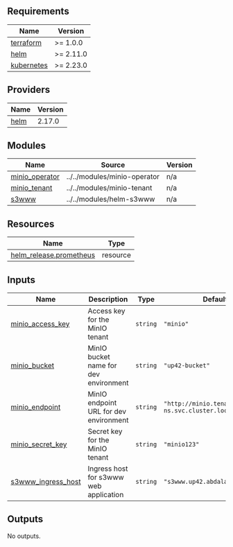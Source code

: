 ## Requirements

| Name | Version |
|------|---------|
| <a name="requirement_terraform"></a> [terraform](#requirement\_terraform) | >= 1.0.0 |
| <a name="requirement_helm"></a> [helm](#requirement\_helm) | >= 2.11.0 |
| <a name="requirement_kubernetes"></a> [kubernetes](#requirement\_kubernetes) | >= 2.23.0 |

## Providers

| Name | Version |
|------|---------|
| <a name="provider_helm"></a> [helm](#provider\_helm) | 2.17.0 |

## Modules

| Name | Source | Version |
|------|--------|---------|
| <a name="module_minio_operator"></a> [minio\_operator](#module\_minio\_operator) | ../../modules/minio-operator | n/a |
| <a name="module_minio_tenant"></a> [minio\_tenant](#module\_minio\_tenant) | ../../modules/minio-tenant | n/a |
| <a name="module_s3www"></a> [s3www](#module\_s3www) | ../../modules/helm-s3www | n/a |

## Resources

| Name | Type |
|------|------|
| [helm_release.prometheus](https://registry.terraform.io/providers/hashicorp/helm/latest/docs/resources/release) | resource |

## Inputs

| Name | Description | Type | Default | Required |
|------|-------------|------|---------|:--------:|
| <a name="input_minio_access_key"></a> [minio\_access\_key](#input\_minio\_access\_key) | Access key for the MinIO tenant | `string` | `"minio"` | no |
| <a name="input_minio_bucket"></a> [minio\_bucket](#input\_minio\_bucket) | MinIO bucket name for dev environment | `string` | `"up42-bucket"` | no |
| <a name="input_minio_endpoint"></a> [minio\_endpoint](#input\_minio\_endpoint) | MinIO endpoint URL for dev environment | `string` | `"http://minio.tenant-ns.svc.cluster.local"` | no |
| <a name="input_minio_secret_key"></a> [minio\_secret\_key](#input\_minio\_secret\_key) | Secret key for the MinIO tenant | `string` | `"minio123"` | no |
| <a name="input_s3www_ingress_host"></a> [s3www\_ingress\_host](#input\_s3www\_ingress\_host) | Ingress host for s3www web application | `string` | `"s3www.up42.abdalazizmoh.com"` | no |

## Outputs

No outputs.
